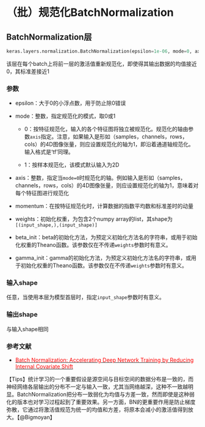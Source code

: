 # （批）规范化BatchNormalization

## BatchNormalization层
```python
keras.layers.normalization.BatchNormalization(epsilon=1e-06, mode=0, axis=-1, momentum=0.9, weights=None, beta_init='zero', gamma_init='one')
```
该层在每个batch上将前一层的激活值重新规范化，即使得其输出数据的均值接近0，其标准差接近1

### 参数

* epsilon：大于0的小浮点数，用于防止除0错误

* mode：整数，指定规范化的模式，取0或1
	
	* 0：按特征规范化，输入的各个特征图将独立被规范化。规范化的轴由参数```axis```指定。注意，如果输入是形如（samples，channels，rows，cols）的4D图像张量，则应设置规范化的轴为1，即沿着通道轴规范化。输入格式是‘tf’同理。
	
	
	* 1：按样本规范化，该模式默认输入为2D

* axis：整数，指定当```mode=0```时规范化的轴。例如输入是形如（samples，channels，rows，cols）的4D图像张量，则应设置规范化的轴为1，意味着对每个特征图进行规范化

* momentum：在按特征规范化时，计算数据的指数平均数和标准差时的动量

* weights：初始化权重，为包含2个numpy array的list，其shape为```[(input_shape,),(input_shape)]```

* beta_init：beta的初始化方法，为预定义初始化方法名的字符串，或用于初始化权重的Theano函数。该参数仅在不传递```weights```参数时有意义。

* gamma_init：gamma的初始化方法，为预定义初始化方法名的字符串，或用于初始化权重的Theano函数。该参数仅在不传递```weights```参数时有意义。

### 输入shape

任意，当使用本层为模型首层时，指定```input_shape```参数时有意义。

### 输出shape

与输入shape相同

### 参考文献

* [<font color='FF0000'>Batch Normalization: Accelerating Deep Network Training by Reducing Internal Covariate Shift</font>](http://arxiv.org/pdf/1502.03167v3.pdf)

【Tips】统计学习的一个重要假设是源空间与目标空间的数据分布是一致的，而神经网络各层输出的分布不一定与输入一致，尤其当网络越深，这种不一致越明显。BatchNormalization把分布一致弱化为均值与方差一致，然而即使是这种弱化的版本也对学习过程起到了重要效果。另一方面，BN的更重要作用是防止梯度弥散，它通过将激活值规范为统一的均值和方差，将原本会减小的激活值得到放大。【@Bigmoyan】

